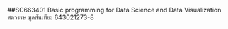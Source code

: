 ##SC663401 Basic programming for Data Science and Data Visualization ศตวรรษ มูลสันเทียะ 643021273-8

